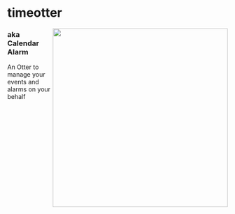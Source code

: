 # timeotter


<!-- <img align="right" src="https://github.com/user-attachments/assets/a7a13a30-be33-445f-b624-7fc93f4a3d00" width="400" height="410"> -->

<img align="right" src="https://github.com/user-attachments/assets/073bf189-3c47-4ec3-bc60-97ed9d288b2a" width="400" height="410">

### aka Calendar Alarm 

An Otter to manage your events and alarms on your behalf

